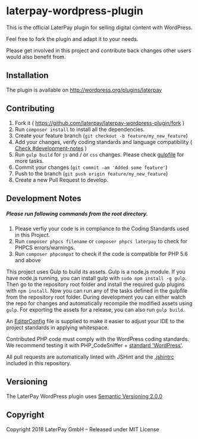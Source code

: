 laterpay-wordpress-plugin
=========================

This is the official LaterPay plugin for selling digital content with WordPress.

Feel free to fork the plugin and adapt it to your needs.

Please get involved in this project and contribute back changes other users would also benefit from.


## Installation

The plugin is available on http://wordpress.org/plugins/laterpay


## Contributing

1. Fork it ( https://github.com/laterpay/laterpay-wordpress-plugin/fork )
2. Run `composer install` to install all the dependencies.
3. Create your feature branch (`git checkout -b feature/my_new_feature`)
4. Add your changes, verify coding standards and language compatibility ( [Check #development-notes](#development-notes) )
5. Run `gulp build` for `js` and / or `css` changes. Please check [gulpfile](gulpfile.js) for more tasks.
6. Commit your changes (`git commit -am 'Added some feature'`)
7. Push to the branch (`git push origin feature/my_new_feature`)
8. Create a new Pull Request to develop.

## Development Notes

##### Please run following commands from the root directory.

1. Please verfiy your code is in compliance to the Coding Standards used in this Project.
2. Run `composer phpcs filename` or `composer phpcs laterpay` to check for PHPCS errors/warnings.
3. Run `composer phpcompat` to check if the code is compatible for PHP 5.6 and above

This project uses Gulp to build its assets.
Gulp is a node.js module. If you have node.js running, you can install gulp with ```sudo npm install -g gulp```.
Then go to the repository root folder and install the required gulp plugins with ```npm install```.
Now you can run any of the tasks defined in the gulpfile from the repository root folder.
During development you can either watch the repo for changes and automatically recompile the modified assets using ```gulp```.
For exporting the assets for a release, you can also run ```gulp build```.

An [EditorConfig](http://editorconfig.org) file is supplied to make it easier to adjust your IDE to the project standards in applying whitespace.

Contributed PHP code must comply with the WordPress coding standards.
We recommend testing it with PHP_CodeSniffer + [standard 'WordPress'](https://github.com/WordPress-Coding-Standards/WordPress-Coding-Standards).

All pull requests are automatically linted with JSHint and the [.jshintrc](https://github.com/laterpay/laterpay-wordpress-plugin/blob/master/.jshintrc) included in this repository.


## Versioning

The LaterPay WordPress plugin uses [Semantic Versioning 2.0.0](http://semver.org)


## Copyright

Copyright 2018 LaterPay GmbH – Released under MIT License

